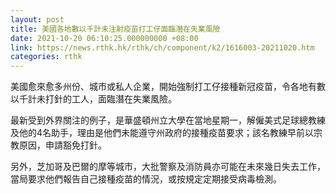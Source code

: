 ```yaml
---
layout: post
title: 美國各地數以千計未注射疫苗打工仔面臨潛在失業風險
date: 2021-10-20 06:10:25.000000000 +08:00
link: https://news.rthk.hk/rthk/ch/component/k2/1616003-20211020.htm
categories: rthk
---
```


美國愈來愈多州份、城市或私人企業，開始強制打工仔接種新冠疫苗，令各地有數以千計未打針的工人，面臨潛在失業風險。

最新受到外界關注的例子，是華盛頓州立大學在當地星期一，解僱美式足球總教練及他的4名助手，理由是他們未能遵守州政府的接種疫苗要求；該名教練早前以宗教原因，申請豁免打針。

另外，芝加哥及巴爾的摩等城市，大批警察及消防員亦可能在未來幾日失去工作，當局要求他們報告自己接種疫苗的情況，或按規定定期接受病毒檢測。
